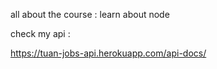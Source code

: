 all about the course : 
learn about node 


check my api : 

https://tuan-jobs-api.herokuapp.com/api-docs/
